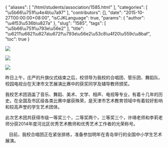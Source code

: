 {
    "aliases": [
        "/html/students/association/1585.html"
    ],
    "categories": [
        "\u5b66\u751f\u4e4b\u7a97"
    ],
    "contributors": [],
    "date": "2015-10-27T00:00:00+08:00",
    "isCJKLanguage": true,
    "params": {
        "author": "\u4f53\u536b\u827a"
    },
    "slug": "1585",
    "tags": [
        "\u5b66\u751f\u793e\u56e2"
    ],
    "title": "\u6211\u6821\u827a\u672f\u793e\u56e2\u53c8\u4f20\u559c\u8baf",
    "toc": true
}

![](https://cdn.tfls.online/mirror/full/a6665f1d8add6ffb250d4fcd127cad05b801690f.jpg)




![](https://cdn.tfls.online/mirror/full/d963067345c0f3b13d226926e4b70e8b434994a3.jpg)




![](https://cdn.tfls.online/mirror/full/5c8e591f70c1977d9e2e7f65037f9d516cc864ea.jpg)




  





昨日上午，庄严的升旗仪式结束之后，校领导为我校的合唱团、管乐团、舞蹈队、校园电视台在天津市文艺展演比赛中的获奖同学及辅导教师颁奖。




我校艺术团涵盖了音乐、舞蹈、美术、文学、相声、电视等专业，有着十几年的历史。在全国及市区级各类比赛中屡获殊荣，是天津市艺术教育领域中有着较好影响和较高声誉的学生艺术团体。




此次艺术团共获得市级一等奖三个，二等奖两个，三等奖三个，许靖老师和李莉老师分获2014年度河北区优秀艺术教师和优秀艺术工作者的光荣称号。





   目前，我校合唱团正在紧张排练，准备参加明年在青岛举行的全国中小学生艺术展演。






  



